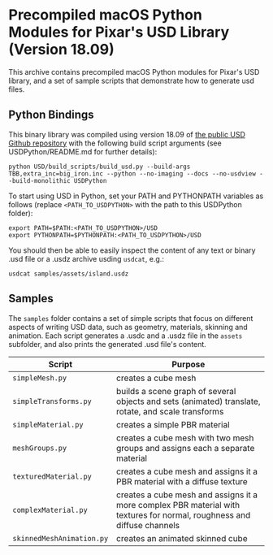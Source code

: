# Precompiled macOS Python Modules for Pixar's USD Library (Version 18.09)

This archive contains precompiled macOS Python modules for Pixar's USD library, and a set of sample scripts that demonstrate how to generate usd files.

## Python Bindings

This binary library was compiled using version 18.09 of [the public USD Github repository](http://openusd.org) with the following build script arguments (see USDPython/README.md for further details):

    python USD/build_scripts/build_usd.py --build-args TBB,extra_inc=big_iron.inc --python --no-imaging --docs --no-usdview --build-monolithic USDPython

To start using USD in Python, set your PATH and PYTHONPATH variables as follows (replace `<PATH_TO_USDPYTHON>` with the path to this USDPython folder):

    export PATH=$PATH:<PATH_TO_USDPYTHON>/USD
    export PYTHONPATH=$PYTHONPATH:<PATH_TO_USDPYTHON>/USD

You should then be able to easily inspect the content of any text or binary .usd file or a .usdz archive usding `usdcat`, e.g.:

	usdcat samples/assets/island.usdz


## Samples

The `samples` folder contains a set of simple scripts that focus on different aspects of writing USD data, such as geometry, materials, skinning and animation. 
Each script generates a .usdc and a .usdz file in the `assets` subfolder, and also prints the generated .usd file's content.

| Script | Purpose |
| ------ | --- |
| `simpleMesh.py` | creates a cube mesh |
| `simpleTransforms.py` |  builds a scene graph of several objects and sets (animated) translate, rotate, and scale transforms |
| `simpleMaterial.py` | creates a simple PBR material |
| `meshGroups.py` | creates a cube mesh with two mesh groups and assigns each a separate material |
| `texturedMaterial.py` | creates a cube mesh and assigns it a PBR material with a diffuse texture |
| `complexMaterial.py` | creates a cube mesh and assigns it a more complex PBR material with textures for normal, roughness and diffuse channels |
| `skinnedMeshAnimation.py` | creates an animated skinned cube |


